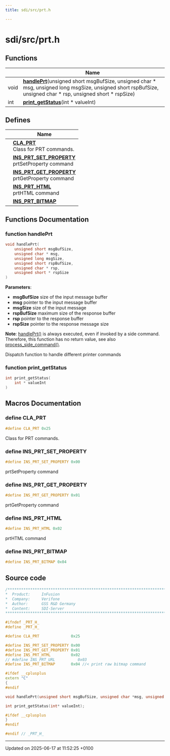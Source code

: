 ```yaml
---
title: sdi/src/prt.h

---
```


# sdi/src/prt.h



## Functions

|                | Name           |
| -------------- | -------------- |
| void | **[handlePrt](sdi_2src_2prt_8h.md#function-handleprt)**(unsigned short msgBufSize, unsigned char * msg, unsigned long msgSize, unsigned short rspBufSize, unsigned char * rsp, unsigned short * rspSize) |
| int | **[print_getStatus](sdi_2src_2prt_8h.md#function-print-getstatus)**(int * valueInt) |

## Defines

|                | Name           |
| -------------- | -------------- |
|  | **[CLA_PRT](sdi_2src_2prt_8h.md#define-cla-prt)** <br>Class for PRT commands.  |
|  | **[INS_PRT_SET_PROPERTY](sdi_2src_2prt_8h.md#define-ins-prt-set-property)** <br>prtSetProperty command  |
|  | **[INS_PRT_GET_PROPERTY](sdi_2src_2prt_8h.md#define-ins-prt-get-property)** <br>prtGetProperty command  |
|  | **[INS_PRT_HTML](sdi_2src_2prt_8h.md#define-ins-prt-html)** <br>prtHTML command  |
|  | **[INS_PRT_BITMAP](sdi_2src_2prt_8h.md#define-ins-prt-bitmap)**  |


## Functions Documentation

### function handlePrt

```cpp
void handlePrt(
    unsigned short msgBufSize,
    unsigned char * msg,
    unsigned long msgSize,
    unsigned short rspBufSize,
    unsigned char * rsp,
    unsigned short * rspSize
)
```


**Parameters**: 

  * **msgBufSize** size of the input message buffer 
  * **msg** pointer to the input message buffer 
  * **msgSize** size of the input message 
  * **rspBufSize** maximum size of the response buffer 
  * **rsp** pointer to the response buffer 
  * **rspSize** pointer to the response message size 


**Note**: [handlePrt()](sdi_2src_2prt_8h.md#function-handleprt) is always executed, even if invoked by a side command. Therefore, this function has no return value, see also [process_side_command()](main_8cpp.md#function-process-side-command). 

Dispatch function to handle different printer commands 


### function print_getStatus

```cpp
int print_getStatus(
    int * valueInt
)
```




## Macros Documentation

### define CLA_PRT

```cpp
#define CLA_PRT 0x25
```

Class for PRT commands. 

### define INS_PRT_SET_PROPERTY

```cpp
#define INS_PRT_SET_PROPERTY 0x00
```

prtSetProperty command 

### define INS_PRT_GET_PROPERTY

```cpp
#define INS_PRT_GET_PROPERTY 0x01
```

prtGetProperty command 

### define INS_PRT_HTML

```cpp
#define INS_PRT_HTML 0x02
```

prtHTML command 

### define INS_PRT_BITMAP

```cpp
#define INS_PRT_BITMAP 0x04
```


## Source code

```cpp
/****************************************************************************
*  Product:     InFusion
*  Company:     Verifone
*  Author:      GSS R&D Germany
*  Content:     SDI-Server
****************************************************************************/

#ifndef _PRT_H_
#define _PRT_H_

#define CLA_PRT              0x25 

#define INS_PRT_SET_PROPERTY 0x00 
#define INS_PRT_GET_PROPERTY 0x01 
#define INS_PRT_HTML         0x02 
// #define INS_PRT_URL          0x03 
#define INS_PRT_BITMAP       0x04 //< print raw bitmap command

#ifdef __cplusplus
extern "C"
{
#endif

void handlePrt(unsigned short msgBufSize, unsigned char *msg, unsigned long msgSize, unsigned short rspBufSize, unsigned char *rsp, unsigned short *rspSize);

int print_getStatus(int* valueInt);

#ifdef __cplusplus
}
#endif

#endif // _PRT_H_
```


-------------------------------

Updated on 2025-06-17 at 11:52:25 +0100
